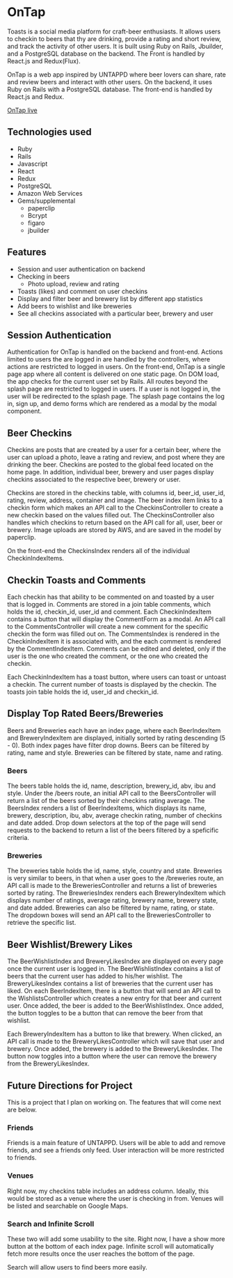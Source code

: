 # OnTap

Toasts is a social media platform for craft-beer enthusiasts. It allows users to checkin to beers that thy are drinking, provide a rating and short review, and track the activity of other users. It is built using Ruby on Rails, Jbuilder, and a PostgreSQL database on the backend. The Front is handled by React.js and Redux(Flux).

OnTap is a web app inspired by UNTAPPD where beer lovers can share, rate and review beers and interact with other users. On the backend, it uses Ruby on Rails with a PostgreSQL database. The front-end is handled by React.js and Redux.

[OnTap live](https://on-tapp.herokuapp.com)

## Technologies used

* Ruby
* Rails
* Javascript
* React
* Redux
* PostgreSQL
* Amazon Web Services
* Gems/supplemental
  * paperclip
  * Bcrypt
  * figaro
  * jbuilder

## Features

* Session and user authentication on backend
* Checking in beers
  * Photo upload, review and rating
* Toasts (likes) and comment on user checkins
* Display and filter beer and brewery list by different app statistics
* Add beers to wishlist and like breweries
* See all checkins associated with a particular beer, brewery and user


## Session Authentication

Authentication for OnTap is handled on the backend and front-end. Actions limited to users the are logged in are handled by the controllers, where actions are restricted to logged in users. On the front-end, OnTap is a single page app where all content is delivered on one static page. On DOM load, the app checks for the current user set by Rails. All routes beyond the splash page are restricted to logged in users. If a user is not logged in, the user will be redirected to the splash page. The splash page contains the log in, sign up, and demo forms which are rendered as a modal by the modal component.

## Beer Checkins

Checkins are posts that are created by a user for a certain beer, where the user can upload a photo, leave a rating and review, and post where they are drinking the beer. Checkins are posted to the global feed located on the home page. In addition, individual beer, brewery and user pages display checkins associated to the respective beer, brewery or user.

Checkins are stored in the checkins table, with columns id, beer_id, user_id, rating, review, address, container and image. The beer index item links to a checkin form which makes an API call to the CheckinsController to create a new checkin based on the values filled out. The CheckinsController also handles which checkins to return based on the API call for all, user, beer or brewery. Image uploads are stored by AWS, and are saved in the model by paperclip.

On the front-end the CheckinsIndex renders all of the individual CheckinIndexItems.

## Checkin Toasts and Comments

Each checkin has that ability to be commented on and toasted by a user that is logged in. Comments are stored in a join table comments, which holds the id, checkin_id, user_id and comment.
Each CheckinIndexItem contains a button that will display the CommentForm as a modal. An API call to the CommentsController will create a new comment for the specific checkin the form was filled out on. The CommentsIndex is rendered in the CheckinIndexItem it is associated with, and the each comment is rendered by the CommentIndexItem. Comments can be edited and deleted, only if the user is the one who created the comment, or the one who created the checkin.

Each CheckinIndexItem has a toast button, where users can toast or untoast a checkin. The current number of toasts is displayed by the checkin. The toasts join table holds the id, user_id and checkin_id.

## Display Top Rated Beers/Breweries

Beers and Breweries each have an index page, where each BeerIndexItem and BreweryIndexItem are displayed, initially sorted by rating descending (5 - 0). Both index pages have filter drop downs.  Beers can be filtered by rating, name and style. Breweries can be filtered by state, name and rating.

### Beers

The beers table holds the id, name, description, brewery_id, abv, ibu and style. Under the /beers route, an initial API call to the BeersController will return a list of the beers sorted by their checkins rating average. The BeersIndex renders a list of BeerIndexItems, which displays its name, brewery, description, ibu, abv, average checkin rating, number of checkins and date added. Drop down selectors at the top of the page will send requests to the backend to return a list of the beers filtered by a speficific criteria.  

### Breweries

The breweries table holds the id, name, style, country and state. Breweries is very similar to beers, in that when a user goes to the /breweries route, an API call is made to the BreweriesController and returns a list of breweries sorted by rating. The BreweriesIndex renders each BreweryIndexItem which displays number of ratings, average rating, brewery name, brewery state, and date added. Breweries can also be filtered by name, rating, or state.  The dropdown boxes will send an API call to the BreweriesController to retrieve the specific list.

## Beer Wishlist/Brewery Likes

The BeerWishlistIndex and BreweryLikesIndex are displayed on every page once the current user is logged in.  The BeerWishlistIndex contains a list of beers that the current user has added to his/her wishlist. The BreweryLikesIndex contains a list of breweries that the current user has liked. On each BeerIndexItem, there is a button that will send an API call to the WishlistsController which creates a new entry for that beer and current user. Once added, the beer is added to the BeerWishlistIndex. Once added, the button toggles to be a button that can remove the beer from that wishlist.

Each BreweryIndexItem has a button to like that brewery.  When clicked, an API call is made to the BreweryLikesController which will save that user and brewery. Once added, the brewery is added to the BreweryLikesIndex. The button now toggles into a button where the user can remove the brewery from the BreweryLikesIndex.

## Future Directions for Project

This is a project that I plan on working on. The features that will come next are below.

### Friends

Friends is a main feature of UNTAPPD. Users will be able to add and remove friends, and see a friends only feed. User interaction will be more restricted to friends.

### Venues

Right now, my checkins table includes an address column. Ideally, this would be stored as a venue where the user is checking in from.  Venues will be listed and searchable on Google Maps.

### Search and Infinite Scroll

These two will add some usability to the site. Right now, I have a show more button at the bottom of each index page. Infinite scroll will automatically fetch more results once the user reaches the bottom of the page.

Search will allow users to find beers more easily.
